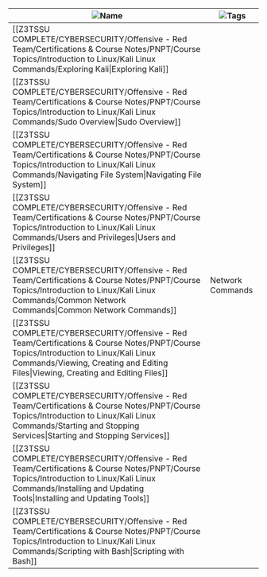 |![](https://www.notion.so/icons/font_gray.svg)Name|![](https://www.notion.so/icons/list_gray.svg)Tags|
|---|---|
|[[Z3TSSU COMPLETE/CYBERSECURITY/Offensive - Red Team/Certifications & Course Notes/PNPT/Course Topics/Introduction to Linux/Kali Linux Commands/Exploring Kali\|Exploring Kali]]||
|[[Z3TSSU COMPLETE/CYBERSECURITY/Offensive - Red Team/Certifications & Course Notes/PNPT/Course Topics/Introduction to Linux/Kali Linux Commands/Sudo Overview\|Sudo Overview]]||
|[[Z3TSSU COMPLETE/CYBERSECURITY/Offensive - Red Team/Certifications & Course Notes/PNPT/Course Topics/Introduction to Linux/Kali Linux Commands/Navigating File System\|Navigating File System]]||
|[[Z3TSSU COMPLETE/CYBERSECURITY/Offensive - Red Team/Certifications & Course Notes/PNPT/Course Topics/Introduction to Linux/Kali Linux Commands/Users and Privileges\|Users and Privileges]]||
|[[Z3TSSU COMPLETE/CYBERSECURITY/Offensive - Red Team/Certifications & Course Notes/PNPT/Course Topics/Introduction to Linux/Kali Linux Commands/Common Network Commands\|Common Network Commands]]|Network Commands|
|[[Z3TSSU COMPLETE/CYBERSECURITY/Offensive - Red Team/Certifications & Course Notes/PNPT/Course Topics/Introduction to Linux/Kali Linux Commands/Viewing, Creating and Editing Files\|Viewing, Creating and Editing Files]]||
|[[Z3TSSU COMPLETE/CYBERSECURITY/Offensive - Red Team/Certifications & Course Notes/PNPT/Course Topics/Introduction to Linux/Kali Linux Commands/Starting and Stopping Services\|Starting and Stopping Services]]||
|[[Z3TSSU COMPLETE/CYBERSECURITY/Offensive - Red Team/Certifications & Course Notes/PNPT/Course Topics/Introduction to Linux/Kali Linux Commands/Installing and Updating Tools\|Installing and Updating Tools]]||
|[[Z3TSSU COMPLETE/CYBERSECURITY/Offensive - Red Team/Certifications & Course Notes/PNPT/Course Topics/Introduction to Linux/Kali Linux Commands/Scripting with Bash\|Scripting with Bash]]||